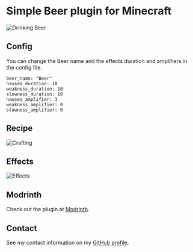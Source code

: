 # Simple Beer plugin for Minecraft

![Drinking Beer](https://cdn.modrinth.com/data/Bu7SEJjq/images/ed57bc9a3fd23ca1165cee5dd3f70b06e4683f24.gif)

## Config

You can change the Beer name and the effects duration and amplifiers in the config file.

```
beer_name: "Beer"
nausea_duration: 10
weakness_duration: 10
slowness_duration: 10
nausea_amplifier: 3
weakness_amplifier: 0
slowness_amplifier: 0
```

## Recipe

![Crafting](https://cdn.modrinth.com/data/cached_images/a46a5b8d9627b09b5a6506257c2517e044559879.png)

## Effects

![Effects](https://cdn.modrinth.com/data/cached_images/63c39b065841345ee78b103d726c5ab52c69e517.png)

## Modrinth

Check out the plugin at [Modrinth](https://modrinth.com/plugin/simple-beer).

## Contact

See my contact information on my [GitHub profile](https://github.com/bernardodangelo).
